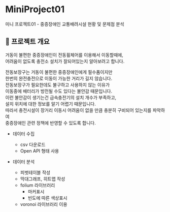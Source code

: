 # MiniProject01
미니 프로젝트01 - 중증장애인 교통배려시설 현황 및 문제점 분석

📰 프로젝트 개요<br/>
---
거동이 불편한 중증장애인이 전동휠체어를 이용해서 이동할때에,<br/>
어려움이 없도록 충전소 설치가 잘되어있는지 알아보려고 합니다.<br/>

전동보장구는 거동이 불편한 중증장애인에게 필수품이지만<br/>
한번의 완전충전으로 이동이 가능한 거리가 길지 않습니다.<br/>
전동보장구가 필요한데도 불구하고 사용하지 않는 이유가 <br/>
이동중에 배터리가 방전될 수도 있다는 불안감 때문입니다.<br/>
이런 불안감이 생기는건 급속충전기의 설치 개수가 부족하고, <br/>
설치 위치에 대한 정보를 알기 어렵기 때문입니다.<br/>
따라서 충전시설이 장거리 이동시 어려움이 없을 만큼 충분히 구비되어 있는지를 파악하여 <br/>
중증장애인 관련 정책에 반영할 수 있도록 합니다.<br/>

- 데이터 수집
  - csv 다운로드
  - Open API 형태 사용

- 데이터 분석
  - 피벗테이블 작성
  - 막대그래프, 히트맵 작성
  - folium 라이브러리
    - 마커표시
    - 빈도에 따른 색상표시
  - voronoi 라이브러리 이용
